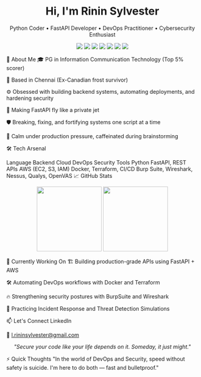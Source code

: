 <h1 align="center">Hi, I'm Rinin Sylvester </h1> <p align="center"> Python Coder • FastAPI Developer • DevOps Practitioner • Cybersecurity Enthusiast </p>
<p align="center"> <img src="https://img.shields.io/badge/Code-Python-informational?style=flat&logo=python&logoColor=white&color=blue"/> <img src="https://img.shields.io/badge/Framework-FastAPI-brightgreen?style=flat&logo=fastapi&logoColor=white"/> <img src="https://img.shields.io/badge/Cloud-AWS-orange?style=flat&logo=amazonaws&logoColor=white"/> <img src="https://img.shields.io/badge/DevOps-Docker-blue?style=flat&logo=docker&logoColor=white"/> <img src="https://img.shields.io/badge/DevOps-Terraform-623CE4?style=flat&logo=terraform&logoColor=white"/> <img src="https://img.shields.io/badge/Security-Wireshark-4169E1?style=flat&logo=wireshark&logoColor=white"/> <img src="https://img.shields.io/badge/Security-Nessus-00C7B7?style=flat&logo=tenable&logoColor=white"/> </p>


🧠 About Me
🎓 PG in Information Communication Technology (Top 5% scorer)

📍 Based in Chennai (Ex-Canadian frost survivor)

⚙️ Obsessed with building backend systems, automating deployments, and hardening security

🚀 Making FastAPI fly like a private jet

🛡️ Breaking, fixing, and fortifying systems one script at a time

🧊 Calm under production pressure, caffeinated during brainstorming


🛠️ Tech Arsenal

Language	Backend	Cloud	DevOps	Security Tools
Python	FastAPI, REST APIs	AWS (EC2, S3, IAM)	Docker, Terraform, CI/CD	Burp Suite, Wireshark, Nessus, Qualys, OpenVAS
📈 GitHub Stats
<p align="center"> <img src="https://github-readme-stats.vercel.app/api?username=rininsylvester&show_icons=true&theme=radical" height="170"/> <img src="https://github-readme-stats.vercel.app/api/top-langs/?username=rininsylvester&layout=compact&theme=radical" height="170"/> </p>
🎯 Currently Working On
🏗️ Building production-grade APIs using FastAPI + AWS

🛠️ Automating DevOps workflows with Docker and Terraform

🔥 Strengthening security postures with BurpSuite and Wireshark

🚨 Practicing Incident Response and Threat Detection Simulations

📫 Let's Connect
LinkedIn

📧 l.rininsylvester@gmail.com

<p align="center"><i>"Secure your code like your life depends on it. Someday, it just might."</i></p>
⚡ Quick Thoughts
"In the world of DevOps and Security, speed without safety is suicide. I'm here to do both — fast and bulletproof."
